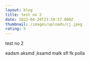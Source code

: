 ```yaml
---
layout: blog
title: test no 2
date: 2022-04-20T23:59:57.890Z
thumbnail: /images/uploads/cj.jpeg
rating: 5
---
```

test no 2 

eadsm aksmd ;ksamd malk sfl fk polla